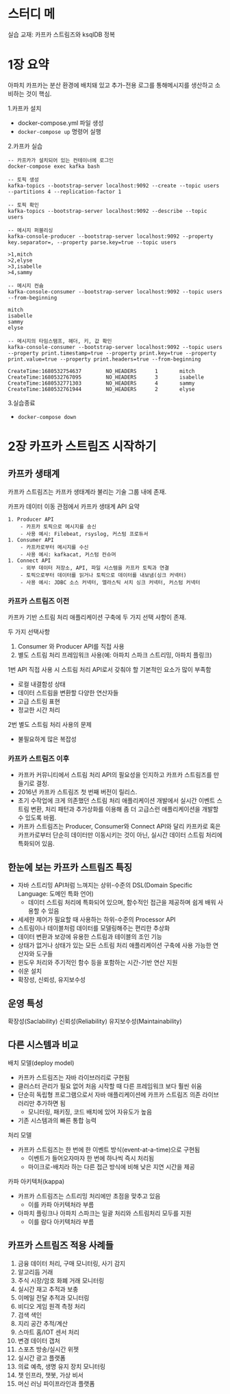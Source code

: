 # 스터디 메

실습 교재: 카프카 스트림즈와 ksqlDB 정복

# 1장 요약
아파치 카프카는 분산 환경에 배치돼 있고 추가-전용 로그를 통해메시지를 생산하고 소비하는 것이 핵심.

1.카프카 설치
- docker-compose.yml 파일 생성
- `docker-compose up` 명령어 실행

2.카프카 실습
```
-- 카프카가 설치되어 있는 컨테이너에 로그인
docker-compose exec kafka bash

-- 토픽 생성
kafka-topics --bootstrap-server localhost:9092 --create --topic users --partitions 4 --replication-factor 1

-- 토픽 확인
kafka-topics --bootstrap-server localhost:9092 --describe --topic users

-- 메시지 퍼블리싱
kafka-console-producer --bootstrap-server localhost:9092 --property key.separator=, --property parse.key=true --topic users

>1,mitch
>2,elyse
>3,isabelle
>4,sammy

-- 메시지 컨슘
kafka-console-consumer --bootstrap-server localhost:9092 --topic users --from-beginning

mitch
isabelle
sammy
elyse

-- 메시지의 타임스탬프, 헤더, 키, 값 확인
kafka-console-consumer --bootstrap-server localhost:9092 --topic users --property print.timestamp=true --property print.key=true --property print.value=true --property print.headers=true --from-beginning

CreateTime:1680532754637        NO_HEADERS      1       mitch
CreateTime:1680532767095        NO_HEADERS      3       isabelle
CreateTime:1680532771303        NO_HEADERS      4       sammy
CreateTime:1680532761944        NO_HEADERS      2       elyse
```

3.실습종료
- `docker-compose down`

# 2장 카프카 스트림즈 시작하기
## 카프카 생태계
카프카 스트림즈는 카프카 생태계라 불리는 기술 그룹 내에 존재.

카프카 데이터 이동 관점에서 카프카 생태계 API 요약
```
1. Producer API
    - 카프카 토픽으로 메시지를 송신
    - 사용 예시: Filebeat, rsyslog, 커스텀 프로듀서
1. Consumer API
    - 카프카로부터 메시지를 수신
    - 사용 예시: kafkacat, 커스텀 컨슈머
1. Connect API
    - 외부 데이터 저장소, API, 파일 시스템을 카프카 토픽과 연결
    - 토픽으로부터 데이터를 읽거나 토픽으로 데이터를 내보냄(싱크 커넥터)
    - 사용 예시: JDBC 소스 커넥터, 엘라스틱 서치 싱크 커넥터, 커스텀 커넥터
```

### 카프카 스트림즈 이전
카프카 기반 스트림 처리 애플리케이션 구축에 두 가지 선택 사항이 존재.

두 가지 선택사항
1. Consumer 와 Producer API를 직접 사용
1. 별도 스트림 처리 프레임워크 사용(예: 아파치 스파크 스트리밍, 아파치 플링크)

1번 API 직접 사용 시 스트림 처리 API로서 갖춰야 할 기본적인 요소가 많이 부족함
- 로컬 내결함성 상태
- 데이터 스트림을 변환할 다양한 연산자들
- 고급 스트림 표현
- 정교한 시간 처리

2번 별도 스트림 처리 사용의 문제
- 불필요하게 많은 복잡성


### 카프카 스트림즈 이후
- 카프카 커뮤니티에서 스트림 처리 API의 필요성을 인지하고 카프카 스트림즈를 만들기로 결정.
- 2016년 카프카 스트림즈 첫 번째 버전이 릴리스.
- 초기 수작업에 크게 의존했던 스트림 처리 애플리케이션 개발에서 실시간 이벤트 스트림 변환, 
처리 패턴과 추가상화를 이용해 좀 더 고급스런 애플리케이션을 개발할 수 있도록 바뀜.
- 카프카 스트림즈는 Producer, Consumer와 Connect API와 달리
카프카로 혹은 카프카로부터 단순히 데이터만 이동시키는 것이 아닌, 실시간 데이터 스트림 처리에 특화되어 있음.

## 한눈에 보는 카프카 스트림즈 특징
- 자바 스트리밍 API처럼 느껴지는 상위-수준의 DSL(Domain Specific Language: 도메인 특화 언어)
    - 데이터 스트림 처리에 특화되어 있으며, 함수적인 접근을 제공하며 쉽게 배워 사용할 수 있음
- 세세한 제어가 필요할 때 사용하는 하위-수준의 Processor API
- 스트림이나 테이블처럼 데이터를 모델링해주는 편리한 추상화
- 데이터 변환과 보강에 유용한 스트림과 테이블의 조인 기능
- 상태가 없거나 상태가 있는 모든 스트림 처리 애플리케이션 구축에 사용 가능한 연산자와 도구들
- 윈도우 처리와 주기적인 함수 등을 포함하는 시간-기반 연산 지원
- 쉬운 설치
- 확장성, 신뢰성, 유지보수성

## 운영 특성
확장성(Saclability)
신뢰성(Reliability)
유지보수성(Maintainability)

## 다른 시스템과 비교
배치 모델(deploy model)
- 카프카 스트림즈는 자바 라이브러리로 구현됨
- 클러스터 관리가 필요 없어 처음 시작할 때 다른 프레임워크 보다 훨씬 쉬움
- 단순히 독립형 프로그램으로서 자바 애플리케이션에 카프카 스트림즈 의존 라이브러리만 추가하면 됨
    - 모니터링, 패키징, 코드 배치에 있어 자유도가 높음
- 기존 시스템과의 빠른 통합 능력

처리 모델
- 카프카 스트림즈는 한 번에 한 이벤트 방식(event-at-a-time)으로 구현됨
    - 이벤트가 들어오자마자 한 번에 하나씩 즉시 처리됨
    - 마이크로-배치라 하는 다른 접근 방식에 비해 낮은 지연 시간을 제공

카파 아키텍처(kappa)
- 카프카 스트림즈는 스트리밍 처리에만 초점을 맞추고 있음
    - 이를 카파 아키텍처라 부름
- 아파치 플링크나 아파치 스파크는 일괄 처리와 스트림처리 모두를 지원
    - 이를 람다 아키텍처라 부름


## 카프카 스트림즈 적용 사례들
1. 금융 데이터 처리, 구매 모니터링, 사기 감지
1. 알고리듬 거래
1. 주식 시장/암호 화폐 거래 모니터링
1. 실시간 재고 추적과 보충
1. 이메일 전달 추적과 모니터링
1. 비디오 게임 원격 측정 처리
1. 검색 색인
1. 지리 공간 추적/계산
1. 스마트 홈/IOT 센서 처리
1. 변경 데이터 갭처
1. 스포츠 방송/실시간 위젯
1. 실시간 광고 플랫폼
1. 의료 예측, 생명 유지 장치 모니터링
1. 챗 인프라, 챗봇, 가상 비서
1. 머신 러닝 파이프라인과 플랫폼

